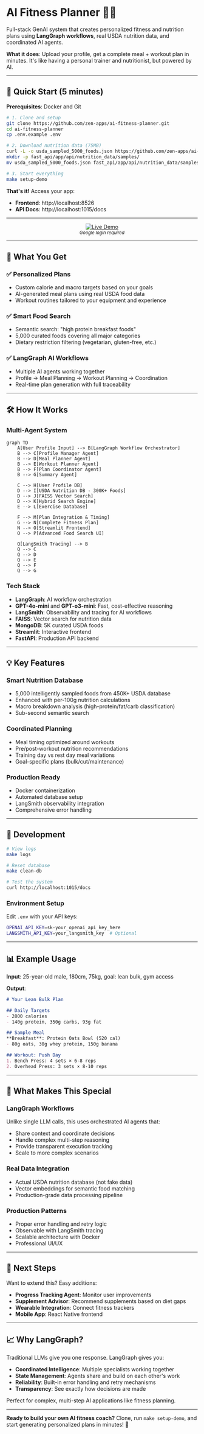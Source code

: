 # AI Fitness Planner 🏋️‍♂️

Full-stack GenAI system that creates personalized fitness and nutrition plans using **LangGraph workflows**, real USDA nutrition data, and coordinated AI agents.

**What it does**: Upload your profile, get a complete meal + workout plan in minutes. It's like having a personal trainer and nutritionist, but powered by AI.

---

## 🚀 Quick Start (5 minutes)

**Prerequisites**: Docker and Git

```bash
# 1. Clone and setup
git clone https://github.com/zen-apps/ai-fitness-planner.git
cd ai-fitness-planner
cp .env.example .env

# 2. Download nutrition data (75MB)
curl -L -o usda_sampled_5000_foods.json https://github.com/zen-apps/ai-fitness-planner/releases/download/v1.0.0/usda_sampled_5000_foods.json
mkdir -p fast_api/app/api/nutrition_data/samples/
mv usda_sampled_5000_foods.json fast_api/app/api/nutrition_data/samples/

# 3. Start everything
make setup-demo
```

**That's it!** Access your app:
- **Frontend**: http://localhost:8526
- **API Docs**: http://localhost:1015/docs

---

<!-- Option 2: Text below the badge -->
<p align="center">
  <a href="https://labs.joshjanzen.com/">
    <img src="https://img.shields.io/badge/🔗_Live-Demo-brightgreen?style=for-the-badge" alt="Live Demo">
  </a><br>
  <em><small>Google login required</small></em>
</p>

---

## 🎯 What You Get

### ✅ **Personalized Plans**
- Custom calorie and macro targets based on your goals
- AI-generated meal plans using real USDA food data
- Workout routines tailored to your equipment and experience

### ✅ **Smart Food Search**
- Semantic search: "high protein breakfast foods" 
- 5,000 curated foods covering all major categories
- Dietary restriction filtering (vegetarian, gluten-free, etc.)

### ✅ **LangGraph AI Workflows**
- Multiple AI agents working together
- Profile → Meal Planning → Workout Planning → Coordination
- Real-time plan generation with full traceability

---

## 🛠️ How It Works

### **Multi-Agent System**

```mermaid
graph TD
    A[User Profile Input] --> B[LangGraph Workflow Orchestrator]
    B --> C[Profile Manager Agent]
    B --> D[Meal Planner Agent]
    B --> E[Workout Planner Agent]
    B --> F[Plan Coordinator Agent]
    B --> G[Summary Agent]
    
    C --> H[User Profile DB]
    D --> I[USDA Nutrition DB - 300K+ Foods]
    D --> J[FAISS Vector Search]
    D --> K[Hybrid Search Engine]
    E --> L[Exercise Database]
    
    F --> M[Plan Integration & Timing]
    G --> N[Complete Fitness Plan]
    N --> O[Streamlit Frontend]
    O --> P[Advanced Food Search UI]
    
    Q[LangSmith Tracing] --> B
    Q --> C
    Q --> D
    Q --> E
    Q --> F
    Q --> G
```

### **Tech Stack**
- **LangGraph**: AI workflow orchestration
- **GPT-4o-mini** and **GPT-o3-mini**: Fast, cost-effective reasoning
- **LangSmith**: Observability and tracing for AI workflows
- **FAISS**: Vector search for nutrition data
- **MongoDB**: 5K curated USDA foods
- **Streamlit**: Interactive frontend
- **FastAPI**: Production API backend

---

## 💡 Key Features

### **Smart Nutrition Database**
- 5,000 intelligently sampled foods from 450K+ USDA database
- Enhanced with per-100g nutrition calculations
- Macro breakdown analysis (high-protein/fat/carb classification)
- Sub-second semantic search

### **Coordinated Planning**
- Meal timing optimized around workouts
- Pre/post-workout nutrition recommendations
- Training day vs rest day meal variations
- Goal-specific plans (bulk/cut/maintenance)

### **Production Ready**
- Docker containerization
- Automated database setup
- LangSmith observability integration
- Comprehensive error handling

---

## 🔧 Development

```bash
# View logs
make logs

# Reset database
make clean-db

# Test the system
curl http://localhost:1015/docs
```

### **Environment Setup**
Edit `.env` with your API keys:
```bash
OPENAI_API_KEY=sk-your_openai_api_key_here
LANGSMITH_API_KEY=your_langsmith_key  # Optional
```

---

## 📊 Example Usage

**Input**: 25-year-old male, 180cm, 75kg, goal: lean bulk, gym access

**Output**:
```markdown
# Your Lean Bulk Plan

## Daily Targets
- 2800 calories
- 140g protein, 350g carbs, 93g fat

## Sample Meal
**Breakfast**: Protein Oats Bowl (520 cal)
- 80g oats, 30g whey protein, 150g banana

## Workout: Push Day
1. Bench Press: 4 sets × 6-8 reps
2. Overhead Press: 3 sets × 8-10 reps
```

---

## 🎨 What Makes This Special

### **LangGraph Workflows**
Unlike single LLM calls, this uses orchestrated AI agents that:
- Share context and coordinate decisions
- Handle complex multi-step reasoning
- Provide transparent execution tracking
- Scale to more complex scenarios

### **Real Data Integration**
- Actual USDA nutrition database (not fake data)
- Vector embeddings for semantic food matching
- Production-grade data processing pipeline

### **Production Patterns**
- Proper error handling and retry logic
- Observable with LangSmith tracing
- Scalable architecture with Docker
- Professional UI/UX

---

## 🚀 Next Steps

Want to extend this? Easy additions:
- **Progress Tracking Agent**: Monitor user improvements
- **Supplement Advisor**: Recommend supplements based on diet gaps
- **Wearable Integration**: Connect fitness trackers
- **Mobile App**: React Native frontend

---

## 📈 Why LangGraph?

Traditional LLMs give you one response. LangGraph gives you:
- **Coordinated Intelligence**: Multiple specialists working together
- **State Management**: Agents share and build on each other's work
- **Reliability**: Built-in error handling and retry mechanisms
- **Transparency**: See exactly how decisions are made

Perfect for complex, multi-step AI applications like fitness planning.

---

**Ready to build your own AI fitness coach?** Clone, run `make setup-demo`, and start generating personalized plans in minutes! 💪
